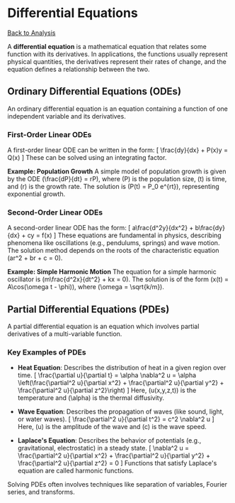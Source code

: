 # Differential Equations

[Back to Analysis](./index.md)

A **differential equation** is a mathematical equation that relates some function with its derivatives. In applications, the functions usually represent physical quantities, the derivatives represent their rates of change, and the equation defines a relationship between the two.

## Ordinary Differential Equations (ODEs)

An ordinary differential equation is an equation containing a function of one independent variable and its derivatives.

### First-Order Linear ODEs
A first-order linear ODE can be written in the form:
\[ \frac{dy}{dx} + P(x)y = Q(x) \]
These can be solved using an integrating factor.

**Example: Population Growth**
A simple model of population growth is given by the ODE \(\frac{dP}{dt} = rP\), where \(P\) is the population size, \(t\) is time, and \(r\) is the growth rate. The solution is \(P(t) = P_0 e^{rt}\), representing exponential growth.

### Second-Order Linear ODEs
A second-order linear ODE has the form:
\[ a\frac{d^2y}{dx^2} + b\frac{dy}{dx} + cy = f(x) \]
These equations are fundamental in physics, describing phenomena like oscillations (e.g., pendulums, springs) and wave motion. The solution method depends on the roots of the characteristic equation \(ar^2 + br + c = 0\).

**Example: Simple Harmonic Motion**
The equation for a simple harmonic oscillator is \(m\frac{d^2x}{dt^2} + kx = 0\). The solution is of the form \(x(t) = A\cos(\omega t - \phi)\), where \(\omega = \sqrt{k/m}\).

## Partial Differential Equations (PDEs)

A partial differential equation is an equation which involves partial derivatives of a multi-variable function.

### Key Examples of PDEs

*   **Heat Equation**: Describes the distribution of heat in a given region over time.
    \[ \frac{\partial u}{\partial t} = \alpha \nabla^2 u = \alpha \left(\frac{\partial^2 u}{\partial x^2} + \frac{\partial^2 u}{\partial y^2} + \frac{\partial^2 u}{\partial z^2}\right) \]
    Here, \(u(x,y,z,t)\) is the temperature and \(\alpha\) is the thermal diffusivity.

*   **Wave Equation**: Describes the propagation of waves (like sound, light, or water waves).
    \[ \frac{\partial^2 u}{\partial t^2} = c^2 \nabla^2 u \]
    Here, \(u\) is the amplitude of the wave and \(c\) is the wave speed.

*   **Laplace's Equation**: Describes the behavior of potentials (e.g., gravitational, electrostatic) in a steady state.
    \[ \nabla^2 u = \frac{\partial^2 u}{\partial x^2} + \frac{\partial^2 u}{\partial y^2} + \frac{\partial^2 u}{\partial z^2} = 0 \]
    Functions that satisfy Laplace's equation are called harmonic functions.

Solving PDEs often involves techniques like separation of variables, Fourier series, and transforms. 